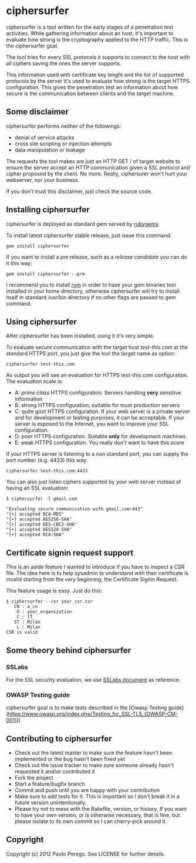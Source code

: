 # ciphersurfer

ciphersurfer is a tool written for the early stages of a penetration test
activities. While gathering information about an host, it's important to
evaluate how strong is the cryptography applied to the HTTP traffic. This is
the ciphersurfer goal.

The tool tries for every SSL protocols it supports to connect to the host with
all ciphers saving the ones the server supports.

This information used with certificate key lenght and the list of supported
protocols by the server it's used to evaluate how strong is the target HTTPS
configuration. This gives the penetration test an information about how secure
is the communication between clients and the target machine.

## Some disclaimer

ciphersurfer performs neither of the followings:

* denial of service attacks
* cross site scripting or injection attempts
* data manipulation or leakage

The requests the tool makes are just an HTTP GET / of target website to ensure
the server accept an HTTP communication given a SSL protocol and cipher
proposed by the client. No more. Really, ciphersurer won't hurt your webserver,
nor your business. 

If you don't trust this disclaimer, just check the source code.

## Installing ciphersurfer

ciphersurfer is deployed as standard gem served by
[rubygems](http://rubygems.org). 

To install latest ciphersurfer stable release, just issue this command:

```
gem install ciphersurfer
```

If you want to install a _pre_ release, such as a _release candidate_ you can do it this way:

```
gem install ciphersurfer --pre
```

I recommend you to install [rvm](https://rvm.beginrescueend.com/) in order to
have your gem binaries tool installed in your home directory, otherwise
ciphersurfer will try to install itself in standard /usr/bin directory if no
other flags are passed to gem command.

## Using ciphersurfer

After ciphersurfer has been installed, using it it's very simple.

To evaluate secure communication with the target host _test-this.com_ at the
standard HTTPS port, you just give the tool the target name as option:

``` 
ciphersurfer test-this.com
``` 

As output you will see an evaluation for HTTPS test-this.com configuration. 
The evaluation scale is:

* A: _prime class_ HTTPS configuration. Servers handling **very** sensitive
  information
* B: strong HTTPS configuration, suitable for must production servers
* C: quite goot HTTPS configuration. If your web server is a private server and
  for development or testing purposes, it can be acceptable. If your server is
  exposed to the Internet, you want to improve your SSL configuration.
* D: poor HTTPS configuration. Suitable **only** for development machines.
* E: weak HTTPS configuration. You really don't want to have this score

If your HTTPS server is listening to a non standard port, you can supply the
port number (e.g. 4433) this way:

``` 
ciphersurfer test-this.com:4433
``` 

You can also just listen ciphers supported by your web server instead of having
an SSL evaluation:

``` 
$ ciphersurfer -l gmail.com 

"Evaluating secure communication with gmail.com:443"
"[+] accepted RC4-MD5"
"[+] accepted AES256-SHA"
"[+] accepted DES-CBC3-SHA"
"[+] accepted AES128-SHA"
"[+] accepted RC4-SHA"
``` 

## Certificate signin request support

This is an aside feature I wanted to introduce if you have to inspect a CSR
file. The idea here is to help sysadmin to understand with their certificate is
invalid starting from the very beginning, the Certificate Signin Request.

This feature usage is easy. Just do this:

```
$ ciphersurfer --csr your_csr.csr
   CN : a_cn
    O : your_organization
    C : IT
   ST : Milan
    L : Milan
CSR is valid
```

## Some theory behind ciphersurfer

### SSLabs

For the SSL security evaluation, we use [SSLabs
document](https://www.ssllabs.com/downloads/SSL_Server_Rating_Guide_2009.pdf)
as reference.

### OWASP Testing guide 

ciphersurfer goal is to make tests described in the [Owasp Testing
guide](https://www.owasp.org/index.php/Testing_for_SSL-TLS_(OWASP-CM-001\))


## Contributing to ciphersurfer
 
* Check out the latest master to make sure the feature hasn't been implemented
  or the bug hasn't been fixed yet
* Check out the issue tracker to make sure someone already hasn't requested it
  and/or contributed it
* Fork the project
* Start a feature/bugfix branch
* Commit and push until you are happy with your contribution
* Make sure to add tests for it. This is important so I don't break it in a
  future version unintentionally.
* Please try not to mess with the Rakefile, version, or history. If you want to
  have your own version, or is otherwise necessary, that is fine, but please
  isolate to its own commit so I can cherry-pick around it.

## Copyright

Copyright (c) 2012 Paolo Perego. See LICENSE for
further details.

